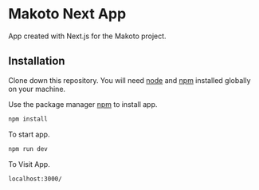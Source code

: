 # Makoto Next App

App created with Next.js for the Makoto project.

## Installation
Clone down this repository. You will need [node](https://nodejs.org/uk/) and [npm](https://pip.pypa.io/en/stable/) installed globally on your machine.

Use the package manager [npm](https://pip.pypa.io/en/stable/) to install app.

```bash
npm install
```
To start app.
```bash
npm run dev
```
To Visit App.
```bash
localhost:3000/
```